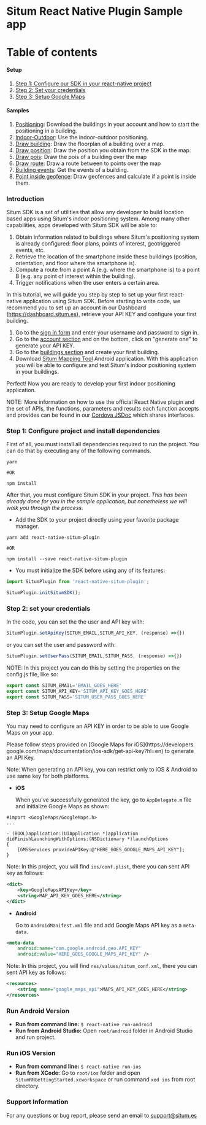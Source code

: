 Situm React Native Plugin Sample app
=======================
  
# Table of contents

#### Setup
1. [Step 1: Configure our SDK in your react-native project](#configureproject)
3. [Step 2: Set your credentials](#config)
4. [Step 3: Setup Google Maps](#mapsapikey)

#### Samples

1. [Positioning](https://github.com/situmtech/situm-react-native-getting-started/blob/master/src/app/screens/IndoorPositioning/index.tsx): Download the buildings in your account and how to start the positioning in a building.
2. [Indoor-Outdoor](https://github.com/situmtech/situm-react-native-getting-started/blob/master/src/app/screens/IndoorOutdoorPositioning/index.tsx): Use the indoor-outdoor positioning.
3. [Draw building](https://github.com/situmtech/situm-react-native-getting-started/blob/master/src/app/screens/BuildingsOverMap/index.tsx): Draw the floorplan of a building over a map.
4. [Draw position](https://github.com/situmtech/situm-react-native-getting-started/blob/master/src/app/screens/PositionOverMap/index.tsx): Draw the position you obtain from the SDK in the map.
5. [Draw pois](https://github.com/situmtech/situm-react-native-getting-started/blob/master/src/app/screens/PositionOverMap/index.tsx): Draw the pois of a building over the map
6. [Draw route](https://github.com/situmtech/situm-react-native-getting-started/blob/master/src/app/screens/PoiOverMap/index.tsx): Draw a route between to points over the map
7. [Building events](https://github.com/situmtech/situm-react-native-getting-started/blob/master/src/app/screens/EventsOfBuilding/index.tsx): Get the events of a building.
8. [Point inside geofence](https://github.com/situmtech/situm-react-native-getting-started/blob/master/src/app/screens/PointInsideGeofence/index.tsx): Draw geofences and calculate if a point is inside them.


### Introduction <a name="introduction"></a>

Situm SDK is a set of utilities that allow any developer to build location based apps using Situm's indoor positioning system. 
Among many other capabilities, apps developed with Situm SDK will be able to:

1. Obtain information related to buildings where Situm's positioning system is already configured: 
floor plans, points of interest, geotriggered events, etc.
2. Retrieve the location of the smartphone inside these buildings (position, orientation, and floor 
where the smartphone is).
3. Compute a route from a point A (e.g. where the smartphone is) to a point B (e.g. any point of 
interest within the building).
4. Trigger notifications when the user enters a certain area.


In this tutorial, we will guide you step by step to set up your first react-native application using Situm SDK. 
Before starting to write code, we recommend you to set up an account in our Dashboard 
(https://dashboard.situm.es), retrieve your API KEY and configure your first building.

1. Go to the [sign in form](http://dashboard.situm.es/accounts/register) and enter your username 
and password to sign in.
2. Go to the [account section](https://dashboard.situm.es/accounts/profile) and on the bottom, click 
on "generate one" to generate your API KEY.
3. Go to the [buildings section](http://dashboard.situm.es/buildings) and create your first building.
4. Download [Situm Mapping Tool](https://play.google.com/store/apps/details?id=es.situm.maps) 
Android application. With this application you will be able to configure and test Situm's indoor 
positioning system in your buildings.

Perfect! Now you are ready to develop your first indoor positioning application.

NOTE: More information on how to use the official React Native plugin and the set of APIs, the functions, parameters and results each function accepts and provides can be found in our [Cordova JSDoc](https://developers.situm.com/sdk_documentation/cordova/jsdoc/latest/situm) which shares interfaces.

### <a name="configureproject"></a> Step 1: Configure project and install dependencies

First of all, you must install all dependencies required to run the project. You can do that by executing any of the following commands. 

```shell
yarn

#OR

npm install

```



After that, you must configure Situm SDK in your project. *This has been already done for you in the sample application, but nonetheless we will walk you through the process.*

* Add the SDK to your project directly using your favorite package manager. 

```shell
yarn add react-native-situm-plugin

#OR

npm install --save react-native-situm-plugin
```

* You must initialize the SDK before using any of its features:


```js
import SitumPlugin from 'react-native-situm-plugin';

SitumPlugin.initSitumSDK();

```

### <a name="config"></a> Step 2: set your credentials

In the code, you can set the the user and API key with:

```js
SitumPlugin.setApiKey(SITUM_EMAIL,SITUM_API_KEY, (response) =>{})
```

or you can set the user and password with:

```js
SitumPlugin.setUserPass(SITUM_EMAIL,SITUM_PASS, (response) =>{})
```

NOTE: In this project you can do this by setting the properties on the config.js file, like so:

```js
export const SITUM_EMAIL='EMAIL_GOES_HERE'
export const SITUM_API_KEY='SITUM_API_KEY_GOES_HERE'
export const SITUM_PASS='SITUM_USER_PASS_GOES_HERE'
```

### <a name="mapsapikey"></a> Step 3: Setup Google Maps

You may need to configure an API KEY in order to be able to use Google Maps on your app.

Please follow steps provided on [Google Maps for iOS](https://developers.
google.com/maps/documentation/ios-sdk/get-api-key?hl=en) to generate an API 
Key. 

Note: When generating an API key, you can restrict only to iOS & Android to 
use same key for both platforms. 
     
* **iOS**

    When you've successfully generated the key, go to `AppDelegate.m` file and initialize Google Maps as shown:
        

```objc
#import <GoogleMaps/GoogleMaps.h>
...

- (BOOL)application:(UIApplication *)application didFinishLaunchingWithOptions:(NSDictionary *)launchOptions
{
    [GMSServices provideAPIKey:@"HERE_GOES_GOOGLE_MAPS_API_KEY"];
}
```

Note: In this project, you will find `ios/conf.plist`, there you can sent API key as follows: 

```xml
<dict>
    <key>GoogleMapsAPIKey</key>
    <string>MAP_API_KEY_GOES_HERE</string>
</dict>
```
* **Android**

    Go to `AndroidManifest.xml` file and add Google Maps API key as a `meta-data`. 

```xml
<meta-data
    android:name="com.google.android.geo.API_KEY"
    android:value="HERE_GOES_GOOGLE_MAPS_API_KEY" />
```

Note: In this project, you will find `res/values/situm_conf.xml`, there you can sent API key as follows: 

```xml
<resources>
    <string name="google_maps_api">MAPS_API_KEY_GOES_HERE</string>
</resources>
```

### Run Android Version <a name="run-android-version"></a>

* **Run from command line:** `$ react-native run-android`
* **Run from Android Studio:** Open `root/android` folder in Android Studio and run project. 

### Run iOS Version <a name="run-ios-version"></a>

* **Run from command line:** `$ react-native run-ios`
* **Run from XCode:** Go to `root/ios` folder and open `SitumRNGettingStarted.xcworkspace` or run command `xed ios` from root directory. 

### Support Information <a name="support-info"></a>
For any questions or bug report, please send an email to support@situm.es   






















































































































































































































































































